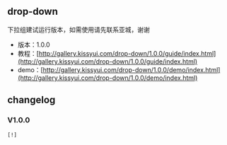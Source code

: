 ## drop-down

下拉组建试运行版本，如需使用请先联系亚城，谢谢

* 版本：1.0.0
* 教程：[http://gallery.kissyui.com/drop-down/1.0.0/guide/index.html](http://gallery.kissyui.com/drop-down/1.0.0/guide/index.html)
* demo：[http://gallery.kissyui.com/drop-down/1.0.0/demo/index.html](http://gallery.kissyui.com/drop-down/1.0.0/demo/index.html)

## changelog

### V1.0.0

    [!]


